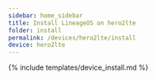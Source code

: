 ```yaml
---
sidebar: home_sidebar
title: Install LineageOS on hero2lte
folder: install
permalink: /devices/hero2lte/install
device: hero2lte
---
```

{% include templates/device_install.md %}
